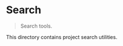 # Search

> Search tools.

<!-- Section to include introductory text. Make sure to keep an empty line after the intro `section` element and another before the `/section` close. -->

<section class="intro">

This directory contains project search utilities.

</section>

<!-- /.intro -->

<!-- Section for all links. Make sure to keep an empty line after the `section` element and another before the `/section` close. -->

<section class="links">

</section>

<!-- /.links -->
